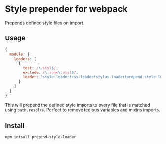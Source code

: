 # Style prepender for webpack
Prepends defined style files on import.

## Usage
```javascript
{
  module: {
    loaders: [
      {
        test: /\.styl$/,
        exclude: /\.some\.styl$/,
        loader: "style-loader!css-loader!stylus-loader!prepend-style-loader?prepend=[src/styles/global/variables, src/styles/global/mixins]"
      }
    ]
  }
}
```
This will prepend the defined style imports to every file that is matched using `path.resolve`. Perfect to remove tedious variables and mixins imports.

## Install
`npm intsall prepend-style-loader`
